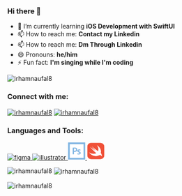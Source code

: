 ### Hi there 👋

 - 🌱 I’m currently learning **iOS Development with SwiftUI**
 - 📫 How to reach me: **Contact my Linkedin**
 - 📫 How to reach me: **Dm Through Linkedin**
 - 😄 Pronouns: **he/him**
 - ⚡ Fun fact: **I'm singing while I'm coding**

<p align="left"> <img src="https://komarev.com/ghpvc/?username=irhamnaufal8&label=Profile%20views&color=0e75b6&style=flat" alt="irhamnaufal8" /> </p>

<h3 align="left">Connect with me:</h3>
<p align="left">
<a href="https://linkedin.com/in/irhamnaufal8" target="blank"><img align="center" src="https://raw.githubusercontent.com/rahuldkjain/github-profile-readme-generator/master/src/images/icons/Social/linked-in-alt.svg" alt="irhamnaufal8" height="30" width="40" /></a>
<a href="https://instagram.com/irhamnaufal8" target="blank"><img align="center" src="https://raw.githubusercontent.com/rahuldkjain/github-profile-readme-generator/master/src/images/icons/Social/instagram.svg" alt="irhamnaufal8" height="30" width="40" /></a>
</p>

<h3 align="left">Languages and Tools:</h3>
<p align="left"> <a href="https://www.figma.com/" target="_blank" rel="noreferrer"> <img src="https://www.vectorlogo.zone/logos/figma/figma-icon.svg" alt="figma" width="40" height="40"/> </a> <a href="https://www.adobe.com/in/products/illustrator.html" target="_blank" rel="noreferrer"> <img src="https://www.vectorlogo.zone/logos/adobe_illustrator/adobe_illustrator-icon.svg" alt="illustrator" width="40" height="40"/> </a> <a href="https://www.photoshop.com/en" target="_blank" rel="noreferrer"> <img src="https://raw.githubusercontent.com/devicons/devicon/master/icons/photoshop/photoshop-line.svg" alt="photoshop" width="40" height="40"/> </a> <a href="https://developer.apple.com/swift/" target="_blank" rel="noreferrer"> <img src="https://raw.githubusercontent.com/devicons/devicon/master/icons/swift/swift-original.svg" alt="swift" width="40" height="40"/> </a> </p>

<p><img align="left" src="https://github-readme-stats.vercel.app/api/top-langs?username=irhamnaufal8&show_icons=true&locale=en&layout=compact" alt="irhamnaufal8" /></p>

<p>&nbsp;<img align="center" src="https://github-readme-stats.vercel.app/api?username=irhamnaufal8&show_icons=true&locale=en" alt="irhamnaufal8" /></p>

<p><img align="center" src="https://github-readme-streak-stats.herokuapp.com/?user=irhamnaufal8&" alt="irhamnaufal8" /></p>

